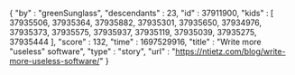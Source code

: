{
  "by" : "greenSunglass",
  "descendants" : 23,
  "id" : 37911900,
  "kids" : [ 37935506, 37935364, 37935882, 37935301, 37935650, 37934976, 37935373, 37935575, 37935937, 37935119, 37935039, 37935275, 37935444 ],
  "score" : 132,
  "time" : 1697529916,
  "title" : "Write more \"useless\" software",
  "type" : "story",
  "url" : "https://ntietz.com/blog/write-more-useless-software/"
}
